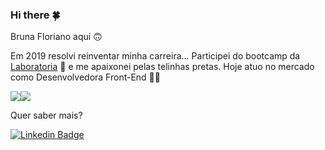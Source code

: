 ### Hi there 🍀
Bruna Floriano aqui 🙃

Em 2019 resolvi reinventar minha carreira... Participei do bootcamp da [Laboratoria](https://github.com/Laboratoria) 💛 e me apaixonei pelas telinhas pretas. 
Hoje atuo no mercado como Desenvolvedora Front-End 👩‍💻

<div align="center">
  <div style="display: flex; align-items: flex-start;">
    <img src="https://github-readme-stats.vercel.app/api?username=bfloriano&show_icons=true&include_all_commits=true&line_height=20&hide_border=true&theme=graywhite"/>
    <img src="https://github-readme-stats.vercel.app/api/top-langs/?username=bfloriano&layout=compact&theme=graywhite&hide_border=true" />
  </div>
</div>

Quer saber mais?

[![Linkedin Badge](https://img.shields.io/badge/-LinkedIn-blue?style=flat-square&logo=Linkedin&logoColor=white&link=https://www.linkedin.com/in/bruna-floriano/)](https://www.linkedin.com/in/bruna-floriano/)


